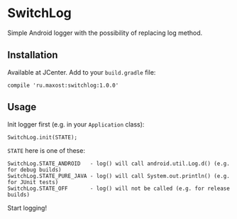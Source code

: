 # SwitchLog
Simple Android logger with the possibility of replacing log method.
## Installation
Available at JCenter. Add to your `build.gradle` file:

    compile 'ru.maxost:switchlog:1.0.0'
## Usage
Init logger first (e.g. in your `Application` class):

    SwitchLog.init(STATE);

`STATE` here is one of these:

    SwitchLog.STATE_ANDROID   - log() will call android.util.Log.d() (e.g. for debug builds)
    SwitchLog.STATE_PURE_JAVA - log() will call System.out.println() (e.g. for JUnit tests)
    SwitchLog.STATE_OFF       - log() will not be called (e.g. for release builds)
    
Start logging!
